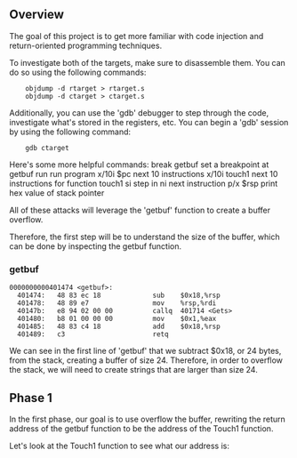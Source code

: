 ## Overview

The goal of this project is to get more familiar with code injection and return-oriented programming techniques. 

To investigate both of the targets, make sure to disassemble them. You can do so using the following commands: 

        objdump -d rtarget > rtarget.s
        objdump -d ctarget > ctarget.s
        
Additionally, you can use the 'gdb' debugger to step through the code, investigate what's stored in the registers, etc. 
You can begin a 'gdb' session by using the following command: 

        gdb ctarget
        
Here's some more helpful commands: 
        break getbuf    set a breakpoint at getbuf
        run             run program
        x/10i $pc       next 10 instructions
        x/10i touch1    next 10 instructions for function touch1
        si              step in
        ni              next instruction
        p/x $rsp        print hex value of stack pointer


All of these attacks will leverage the 'getbuf' function to create a buffer overflow. 

Therefore, the first step will be to understand the size of the buffer, which can be done by inspecting the getbuf function. 

### getbuf

    0000000000401474 <getbuf>:
      401474:	48 83 ec 18          	sub    $0x18,%rsp
      401478:	48 89 e7             	mov    %rsp,%rdi
      40147b:	e8 94 02 00 00       	callq  401714 <Gets>
      401480:	b8 01 00 00 00       	mov    $0x1,%eax
      401485:	48 83 c4 18          	add    $0x18,%rsp
      401489:	c3                   	retq   
  
We can see in the first line of 'getbuf' that we subtract $0x18, or 24 bytes, from the stack, creating a buffer of size 24. Therefore, in order to overflow the stack, we will need to create strings that are larger than size 24. 

## Phase 1
In the first phase, our goal is to use overflow the buffer, rewriting the return address of the getbuf function to be the address of the Touch1 function. 

Let's look at the Touch1 function to see what our address is: 

